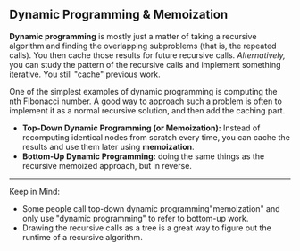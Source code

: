<h2>Dynamic Programming & Memoization</h2>
<p><b>Dynamic programming</b> is mostly just a matter of taking a recursive algorithm and finding the overlapping subproblems (that is, the repeated calls). You then cache those results for future recursive calls. <i>Alternatively,</i> you can study the pattern of the recursive calls and implement something iterative. You still "cache" previous work.</p>
<p>One of the simplest examples of dynamic programming is computing the nth Fibonacci number. A good way to approach such a problem is often to implement it as a normal recursive solution, and then add the caching part.</p>
<ul>
  <li><b>Top-Down Dynamic Programming (or Memoization):</b> Instead of recomputing identical nodes from scratch every time, you can cache the results and use them later using <b>memoization</b>.</li>
  <li><b>Bottom-Up Dynamic Programming:</b> doing the same things as the recursive memoized approach, but in reverse.</li>
</ul>

---

Keep in Mind:
<ul>
  <li>Some people call top-down dynamic programming"memoization" and only use "dynamic programming" to refer to bottom-up work.</li>
  <li>Drawing the recursive calls as a tree is a great way to figure out the runtime of a recursive algorithm.</li>
</ul>
